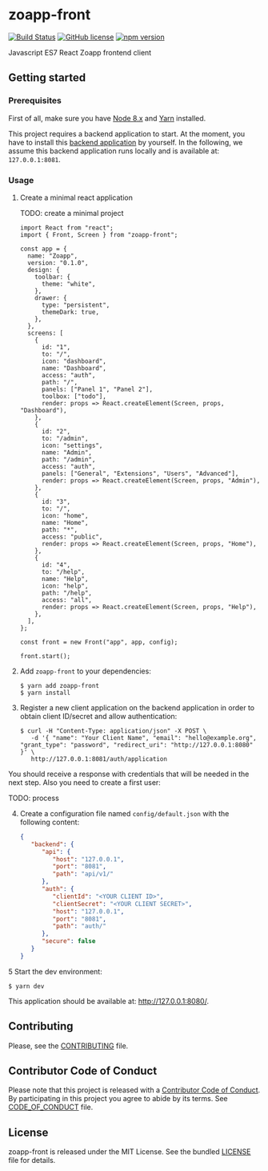 # zoapp-front

[![Build
Status](https://travis-ci.org/Zoapp/front.svg?branch=master)](https://travis-ci.org/Zoapp/front)
[![GitHub
license](https://img.shields.io/badge/license-MIT-blue.svg)](https://github.com/zoapp/front/blob/master/LICENSE)
[![npm
version](https://badge.fury.io/js/zoapp-front.svg)](https://badge.fury.io/js/zoapp-front)


Javascript ES7 React Zoapp frontend client


## Getting started

### Prerequisites

First of all, make sure you have [Node 8.x](https://nodejs.org/en/download/) and
[Yarn](https://yarnpkg.com/en/docs/install) installed.

This project requires a backend application to start. At the moment, you have to
install this [backend application](https://github.com/Zoapp/backend) by yourself.
In the following, we assume this backend application runs locally and is
available at: `127.0.0.1:8081`.

### Usage

1. Create a minimal react application

   TODO: create a minimal project


   ```
   import React from "react";
   import { Front, Screen } from "zoapp-front";

   const app = {
     name: "Zoapp",
     version: "0.1.0",
     design: {
       toolbar: {
         theme: "white",
       },
       drawer: {
         type: "persistent",
         themeDark: true,
       },
     },
     screens: [
       {
         id: "1",
         to: "/",
         icon: "dashboard",
         name: "Dashboard",
         access: "auth",
         path: "/",
         panels: ["Panel 1", "Panel 2"],
         toolbox: ["todo"],
         render: props => React.createElement(Screen, props, "Dashboard"),
       },
       {
         id: "2",
         to: "/admin",
         icon: "settings",
         name: "Admin",
         path: "/admin",
         access: "auth",
         panels: ["General", "Extensions", "Users", "Advanced"],
         render: props => React.createElement(Screen, props, "Admin"),
       },
       {
         id: "3",
         to: "/",
         icon: "home",
         name: "Home",
         path: "*",
         access: "public",
         render: props => React.createElement(Screen, props, "Home"),
       },
       {
         id: "4",
         to: "/help",
         name: "Help",
         icon: "help",
         path: "/help",
         access: "all",
         render: props => React.createElement(Screen, props, "Help"),
       },
     ],
   };

   const front = new Front("app", app, config);

   front.start();
   ```

2. Add `zoapp-front` to your dependencies:

   ```
   $ yarn add zoapp-front
   $ yarn install
   ```

3. Register a new client application on the backend application in order to
   obtain client ID/secret and allow authentication:

   ```
   $ curl -H "Content-Type: application/json" -X POST \
      -d '{ "name": "Your Client Name", "email": "hello@example.org", "grant_type": "password", "redirect_uri": "http://127.0.0.1:8080" }' \
      http://127.0.0.1:8081/auth/application
   ```

You should receive a response with credentials that will be needed in the next
step. Also you need to create a first user:

TODO: process

4. Create a configuration file named `config/default.json` with the following
   content:

   ``` json
   {
      "backend": {
         "api": {
            "host": "127.0.0.1",
            "port": "8081",
            "path": "api/v1/"
         },
         "auth": {
            "clientId": "<YOUR CLIENT ID>",
            "clientSecret": "<YOUR CLIENT SECRET>",
            "host": "127.0.0.1",
            "port": "8081",
            "path": "auth/"
         },
         "secure": false
      }
   }
   ```

5 Start the dev environment:

   ```
   $ yarn dev
   ```

This application should be available at: http://127.0.0.1:8080/.


## Contributing

Please, see the [CONTRIBUTING](CONTRIBUTING.md) file.


## Contributor Code of Conduct

Please note that this project is released with a [Contributor Code of
Conduct](http://contributor-covenant.org/). By participating in this project you
agree to abide by its terms. See [CODE_OF_CONDUCT](CODE_OF_CONDUCT.md) file.


## License

zoapp-front is released under the MIT License. See the bundled
[LICENSE](LICENSE) file for details.
